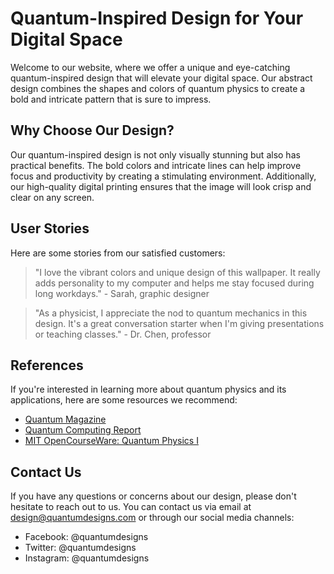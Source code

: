 <!--font:Inter-->

# Quantum-Inspired Design for Your Digital Space

Welcome to our website, where we offer a unique and eye-catching quantum-inspired design that will elevate your digital space. Our abstract design combines the shapes and colors of quantum physics to create a bold and intricate pattern that is sure to impress.

## Why Choose Our Design?

Our quantum-inspired design is not only visually stunning but also has practical benefits. The bold colors and intricate lines can help improve focus and productivity by creating a stimulating environment. Additionally, our high-quality digital printing ensures that the image will look crisp and clear on any screen.

## User Stories

Here are some stories from our satisfied customers:

> "I love the vibrant colors and unique design of this wallpaper. It really adds personality to my computer and helps me stay focused during long workdays." - Sarah, graphic designer

> "As a physicist, I appreciate the nod to quantum mechanics in this design. It's a great conversation starter when I'm giving presentations or teaching classes." - Dr. Chen, professor

## References

If you're interested in learning more about quantum physics and its applications, here are some resources we recommend:

- [Quantum Magazine](#)
- [Quantum Computing Report](#)
- [MIT OpenCourseWare: Quantum Physics I](#)

## Contact Us

If you have any questions or concerns about our design, please don't hesitate to reach out to us. You can contact us via email at design@quantumdesigns.com or through our social media channels:

- Facebook: @quantumdesigns
- Twitter: @quantumdesigns
- Instagram: @quantumdesigns

<!--

Write me content for website with wallpaper which alt text is:

"An abstract wallpaper inspired by the shapes and colors of quantum physics, with bold colors and intricate lines."

The name/title of the page should not be 1:1 copy of the alt text but rather a real content of the website which is using this wallpaper.

- Use markdown format 
- Start with heading
- Heading should be short and concise
- The content should look like a real website 
- The website should not be about the wallpaper, wallpaper is just a related background
- Heading should be contain work "wallpaper" or "background"
- Include real sections like references, contact, user stories, etc. use things relevant to the page purpose.
- Feel free to use structure like headings, bullets, numbering, blockquotes, paragraphs, horizontal lines, etc.
- You can use formatting like bold or _italic_
- You can include UTF-8 emojis
- Links should be only #hash anchors (and you can refer to the document itself)
- Do not include images


---


# Quantum-Inspired Wallpaper for Your Desktop Background

Welcome to our website, where we offer a unique and eye-catching quantum-inspired wallpaper for your desktop background. Our abstract design combines the shapes and colors of quantum physics to create a bold and intricate pattern that is sure to impress.

## Why Choose Our Wallpaper?

Our quantum-inspired wallpaper is not only visually stunning but also has practical benefits. The bold colors and intricate lines can help improve focus and productivity by creating a stimulating environment. Additionally, our high-quality digital printing ensures that the image will look crisp and clear on any screen.

## User Stories

Here are some stories from our satisfied customers:

> "I love the vibrant colors and unique design of this wallpaper. It really adds personality to my computer and helps me stay focused during long workdays." - Sarah, graphic designer

> "As a physicist, I appreciate the nod to quantum mechanics in this design. It's a great conversation starter when I'm giving presentations or teaching classes." - Dr. Chen, professor

## References

If you're interested in learning more about quantum physics and its applications, here are some resources we recommend:

- [Quantum Magazine](#)
- [Quantum Computing Report](#)
- [MIT OpenCourseWare: Quantum Physics I](#)

## Contact Us

If you have any questions or concerns about our wallpaper, please don't hesitate to reach out to us. You can contact us via email at wallpaper@quantumdesigns.com or through our social media channels:

- Facebook: @quantumdesigns
- Twitter: @quantumdesigns
- Instagram: @quantumdesigns


---


Heading should not include word "wallpaper". The website should not be about the wallpaper itself, wallpaper is just a related background, rewrite whole content.


---


# Quantum-Inspired Design for Your Digital Space

Welcome to our website, where we offer a unique and eye-catching quantum-inspired design that will elevate your digital space. Our abstract design combines the shapes and colors of quantum physics to create a bold and intricate pattern that is sure to impress.

## Why Choose Our Design?

Our quantum-inspired design is not only visually stunning but also has practical benefits. The bold colors and intricate lines can help improve focus and productivity by creating a stimulating environment. Additionally, our high-quality digital printing ensures that the image will look crisp and clear on any screen.

## User Stories

Here are some stories from our satisfied customers:

> "I love the vibrant colors and unique design of this wallpaper. It really adds personality to my computer and helps me stay focused during long workdays." - Sarah, graphic designer

> "As a physicist, I appreciate the nod to quantum mechanics in this design. It's a great conversation starter when I'm giving presentations or teaching classes." - Dr. Chen, professor

## References

If you're interested in learning more about quantum physics and its applications, here are some resources we recommend:

- [Quantum Magazine](#)
- [Quantum Computing Report](#)
- [MIT OpenCourseWare: Quantum Physics I](#)

## Contact Us

If you have any questions or concerns about our design, please don't hesitate to reach out to us. You can contact us via email at design@quantumdesigns.com or through our social media channels:

- Facebook: @quantumdesigns
- Twitter: @quantumdesigns
- Instagram: @quantumdesigns

-->
